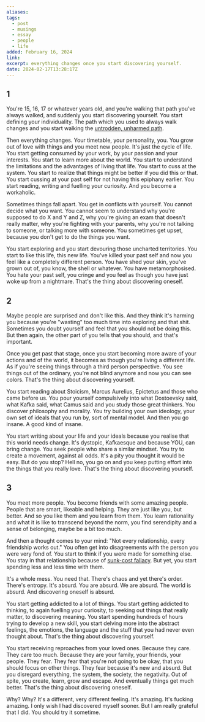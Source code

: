 ```yaml
---
aliases: 
tags:
  - post
  - musings
  - essay
  - people
  - life
added: February 16, 2024
link: 
excerpt: everything changes once you start discovering yourself.
date: 2024-02-17T13:28:17Z
---
```

## 1
You're 15, 16, 17 or whatever years old, and you're walking that path you've always walked, and suddenly you start discovering yourself. You start defining your individuality. The path which you used to always walk changes and you start walking the [untrodden, unharmed path](https://www.poetryfoundation.org/poems/44272/the-road-not-taken). 

Then everything changes. Your timetable, your personality, you. You grow out of love with things and you meet new people. It's just the cycle of life. You start getting consumed by your work, by your passion and your interests. You start to learn more about the world. You start to understand the limitations and the advantages of living that life. You start to cuss at the system. You start to realize that things might be better if you did this or that. You start cussing at your past self for not having this epiphany earlier. You start reading, writing and fuelling your curiosity. And you become a workaholic.

Sometimes things fall apart. You get in conflicts with yourself. You cannot decide what you want. You cannot seem to understand why you're supposed to do X and Y and Z, why you're giving an exam that doesn't really matter, why you're fighting with your parents, why you're not talking to someone, or talking more with someone. You sometimes get upset, because you don't get to do the things you want.

You start exploring and you start devouring those uncharted territories. You start to like this life, this new life. You've killed your past self and now you feel like a completely different person. You have shed your skin, you've grown out of, you know, the shell or whatever. You have metamorphosised. You hate your past self, you cringe and you feel as though you have just woke up from a nightmare. That's the thing about discovering oneself.

## 2
Maybe people are surprised and don't like this. And they think it's harming you because you're "wasting" too much time into exploring and that shit. Sometimes you doubt yourself and feel that you should not be doing this. But then again, the other part of you tells that you should, and that's important. 

Once you get past that stage, once you start becoming more aware of your actions and of the world, it becomes as though you're living a different life. As if you're seeing things through a third person perspective. You see things out of the ordinary, you're not blind anymore and now you can see colors. That's the thing about discovering yourself. 

You start reading about Stoicism, Marcus Aurelius, Epictetus and those who came before us. You pour yourself compulsively into what Dostoevsky said, what Kafka said, what Camus said and you study those great thinkers. You discover philosophy and morality. You try building your own ideology, your own set of ideals that you run by, sort of mental model. And then you go insane. A good kind of insane. 

You start writing about your life and your ideals because you realise that this world needs change. It's dystopic, Kafkaesque and because YOU, can bring change. You seek people who share a similar mindset. You try to create a movement, against all odds. It's a pity you thought it would be easy. But do you stop? Hell no, you go on and you keep putting effort into the things that you really love. That's the thing about discovering yourself. 

## 3
You meet more people. You become friends with some amazing people. People that are smart, likeable and helping. They are just like you, but better. And so you like them and you learn from them. You learn rationality and what it is like to transcend beyond the norm, you find serendipity and a sense of belonging, maybe be a bit too much.  

And then a thought comes to your mind: "Not every relationship, every friendship works out." You often get into disagreements with the person you were very fond of. You start to think if you were made for something else. You stay in that relationship because of [sunk-cost fallacy](https://thedecisionlab.com/biases/the-sunk-cost-fallacy). But yet, you start spending less and less time with them.

It's a whole mess. You need that. There's chaos and yet there's order. There's entropy. It's absurd. You are absurd. We are absurd. The world is absurd. And discovering oneself is absurd. 

You start getting addicted to a lot of things. You start getting addicted to thinking, to again fuelling your curiosity, to seeking out things that really matter, to discovering meaning. You start spending hundreds of hours trying to develop a new skill, you start delving more into the abstract feelings, the emotions, the language and the stuff that you had never even thought about. That's the thing about discovering yourself.

You start receiving reproaches from your loved ones. Because they care. They care too much. Because they are your family, your friends, your people. They fear. They fear that you're not going to be okay, that you should focus on other things. They fear because it's new and absurd. But you disregard everything, the system, the society, the negativity. Out of spite, you create, learn, grow and escape. And eventually things get much better. That's the thing about discovering oneself. 

Why? Why? It's a different, very different feeling. It's amazing. It's fucking amazing. I only wish I had discovered myself sooner. But I am really grateful that I did. You should try it sometime.
